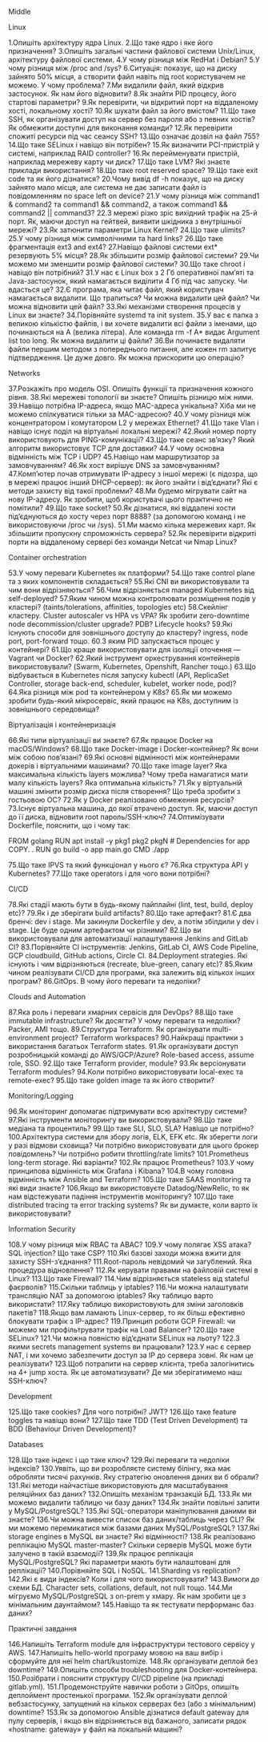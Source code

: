 Middle

Linux  

1.Опишіть архітектуру ядра Linux.
2.Що таке ядро ​​і яке його призначення?
3.Опишіть загальні частини файлової системи Unix/Linux, архітектуру файлової системи.
4.У чому різниця між RedHat і Debian?
5.У чому різниця між /proc and /sys?
6.Ситуація: показує, що на диску зайнято 50% місця, а створити файл навіть під root користувачем не можемо. У чому проблема?
7.Ми видалили файл, який відкрив застосунок. Як нам його відновити?
8.Як знайти PID процесу, його стартові параметри?
9.Як перевірити, чи відкритий порт на віддаленому хості, локальному хості?
10.Як шукати файл за його вмістом?
11.Що таке SSH, як організувати доступ на сервер без пароля або з певних хостів? Як обмежити доступні для виконання команди?
12.Як перевірити спожиті ресурси під час сеансу SSH?
13.Що означає дозвіл на файл 755?
14.Що таке SELinux і навіщо він потрібен?
15.Як визначити PCI-пристрій у системі, наприклад RAID controller?
16.Як перейменувати пристрій, наприклад мережеву карту чи диск?
17.Що таке LVM? Які знаєте приклади використання?
18.Що таке root reserved space?
19.Що таке exit code та як його дізнатися?
20.Чому вивід df -h показує, що на диску зайнято мало місця, але система не дає записати файл із повідомленням no space left on device?
21.У чому різниця між command1 & command2 та command1 && command2, а також command1 && command2 || command3?
22.З мережі різко зріс вихідний трафік на 25-й порт. Як, маючи доступ на гейтвей, виявити шкідника з внутрішньої мережі?
23.Як затюнити параметри Linux Kernel?
24.Що таке ulimits?
25.У чому різниця між символічними та hard links?
26.Що таке фрагментація ext3 and ext4?
27.Навіщо файлові системи ext* резервують 5% місця?
28.Як збільшити розмір файлової системи?
29.Чи можемо ми зменшити розмір файлової системи?
30.Що таке chroot і навіщо він потрібний?
31.У нас є Linux box з 2 Гб оперативної пам’яті та Java-застосунок, який намагається виділити 4 Гб під час запуску. Чи вдасться це?
32.Є програма, яка читає файл, який користувач намагається видалити. Що трапиться? Чи можна видалити цей файл? Чи можна відновити цей файл?
33.Які механізми створення процесів у Linux ви знаєте?
34.Порівняйте systemd та init system.
35.У вас є папка з великою кількістю файлів, і ви хочете видалити всі файли з іменами, що починаються на A (велика літера). Але команда rm -f A* видає Argument list too long. Як можна видалити ці файли?
36.Ви починаєте видаляти файли першим методом з попереднього питання, але кожен rm запитує підтвердження. Це дуже довго. Як можна прискорити цю операцію?

Networks  

37.Розкажіть про модель OSI. Опишіть функції та призначення кожного рівня.
38.Які мережеві топології ви знаєте? Опишіть різницю між ними.
39.Навіщо потрібна IP-адреса, якщо MAC-адреса унікальна? Хіба ми не можемо спілкуватися тільки за MAC-адресою?
40.У чому різниця між концентратором і комутатором L2 у мережах Ethernet?
41.Що таке Vlan і навіщо існує поділ на віртуальні локальні мережі?
42.Який номер порту використовують для PING-комунікації?
43.Що таке сеанс зв’язку? Який алгоритм використовує TCP для доставки?
44.У чому основна відмінність між TCP і UDP?
45.Навіщо нам маршрутизатор за замовчуванням?
46.Як хост вирішує DNS за замовчуванням?
47.Комп’ютер почав отримувати IP-адресу з іншої мережі (є підозра, що в мережі працює інший DHCP-сервер): як його знайти і від’єднати? Які є методи захисту від такої проблеми?
48.Ми будемо мігрувати сайт на нову IP-адресу. Як зробити, щоб користувачі цього практично не помітили?
49.Що таке socket?
50.Як дізнатися, які віддалені хости під’єднуються до хосту через порт 8888? (за допомогою команд і не використовуючи /proc чи /sys).
51.Ми маємо кілька мережевих карт. Як збільшити пропускну спроможність сервера?
52.Як перевірити відкриті порти на віддаленому сервері без команди Netcat чи Nmap Linux?

Container orchestration  

53.У чому переваги Kubernetes як платформи?
54.Що таке control plane та з яких компонентів складається?
55.Які CNI ви використовували та чим вони відрізняються?
56.Чим відрізняється managed Kubernetes від self-deployed?
57.Яким чином можна контролювати розміщення подів у кластері? (taints/tolerations, affinities, topologies etc)
58.Скейлінг кластеру. Cluster autoscaler vs HPA vs VPA? Як зробити zero-downtime node decommission/cluster upgrade? PDB? Lifecycle hooks?
59.Які існують способи для зовнішнього доступу до кластеру? ingress, node port, port-forward тощо.
60.З яким PID запускається процес у контейнері?
61.Що краще використовувати для ізоляції оточення — Vagrant чи Docker?
62.Який інструмент оркестрування контейнерів використовували? (Swarm, Kubernetes, Openshift, Rancher тощо.)
63.Що відбувається в Kubernetes після запуску kubectl (API, ReplicaSet Controller, storage back-end, scheduler, kubelet, worker node, pod)?
64.Яка різниця між pod та контейнером у K8s?
65.Як ми можемо зробити будь-який мікросервіс, який працює на K8s, доступним із зовнішнього середовища?

Віртуалізація і контейнеризація  

66.Які типи віртуалізації ви знаєте?
67.Як працює Docker на macOS/Windows?
68.Що таке Docker-image і Docker-контейнер? Як вони між собою пов’язані?
69.Які основні відмінності між контейнерами докерів і віртуальними машинами?
70.Що таке image layer? Яка максимальна кількість layers можлива? Чому треба намагатися мати малу кількість layers? Яка оптимальна кількість?
71.Як у віртуальній машині змінити розмір диска після створення? Що треба зробити з гостьовою ОС?
72.Як у Docker реалізовано обмеження ресурсів?
73.Існує віртуальна машина, до якої втрачено доступ. Як, маючи доступ до її диска, відновити root пароль/SSH-ключ?
74.Оптимізувати Dockerfile, пояснити, що і чому так:

FROM golang
RUN apt install -y pkg1 pkg2 pkgN # Dependencies for app
COPY. .
RUN go build -o app main.go
CMD ./app

75.Що таке IPVS та який функціонал у нього є?
76.Яка структура API у Kubernetes?
77.Що таке operators і для чого вони потрібні?

CI/CD  

78.Які стадії мають бути в будь-якому пайплайні (lint, test, build, deploy etc)?
79.Як і де зберігати build artifacts?
80.Що таке артефакт?
81.Є два бренчі: dev і stage. Ми закинули Dockerfile у dev, а потім збілдили у dev і stage. Це буде одним артефактом чи різними?
82.Що ви використовували для автоматизації налаштування Jenkins and GitLab CI?
83.Порівняйте CI інструментів: Jenkins, GitLab CI, AWS Code Pipeline, GCP cloudbuild, GitHub actions, Circle CI.
84.Deployment strategies. Які існують і чим відрізняються (recreate, blue-green, canary etc)?
85.Яким чином реалізувати СI/CD для програми, яка залежить від кількох інших програм?
86.GitOps. В чому його переваги та недоліки?

Clouds and Automation  

87.Яка роль і переваги хмарних сервісів для DevOps?
88.Що таке immutable infrastructure? Як досягти? У чому переваги та недоліки? Packer, AMI тощо.
89.Структура Terraform. Як організувати multi-environment project? Terraform workspaces?
90.Найкращі практики з використання багатьох Terraform states.
91.Як організувати доступ розробницькій команді до AWS/GCP/Azure? Role-based access, assume role, SSO.
92.Що таке Terraform provider, module?
93.Як версіонувати Terraform modules?
94.Коли потрібно використовувати local-exec та remote-exec?
95.Що таке golden image та як його створити?

Monitoring/Logging  

96.Як моніторинг допомагає підтримувати всю архітектуру системи?
97.Які інструменти моніторингу ви використовували?
98.Що таке медіана та процентиль?
99.Що таке SLI, SLO, SLA? Навіщо це потрібно?
100.Архітектура системи для збору логів, ELK, EFK etc. Як зберегти логи у разі відмови сховища? Чи потрібно використовувати для цього брокер повідомлень? Чи потрібно робити throttling/rate limits?
101.Prometheus long-term storage. Які варіанти?
102.Як працює Prometheus?
103.У чому принципова відмінність між Grafana і Kibana?
104.В чому головна відмінність між Ansible and Terraform?
105.Що таке SAAS monitoring та які види знаєте?
106.Якщо ви використовуєте Datadog/NewRelic, то як нам відстежувати падіння інструментів моніторингу?
107.Що таке distributed tracing та error tracking systems? Як ви думаєте, коли варто їх використовувати?

Information Security  

108.У чому різниця між RBAC та ABAC?
109.У чому полягає XSS атака? SQL injection? Що таке CSP?
110.Які базові заходи можна вжити для захисту SSH-з’єднання?
111.Root-пароль невідомий чи загублений. Яка процедура відновлення?
112.Як керувати правами на файловій системі в Linux?
113.Що таке Firewall?
114.Чим відрізняється stateless від stateful фаєрволів?
115.Скільки таблиць у iptables?
116.Чи можна налаштувати трансляцію NAT за допомогою iptables? Яку таблицю варто використати?
117.Яку таблицю використовують для зміни заголовків пакетів?
118.Якщо вам ламають Linux-сервер, то як більш ефективно блокувати трафік з IP-адрес?
119.Принцип роботи GCP Firewall: чи можемо ми профільтрувати трафік на Load Balancer?
120.Що таке SELinux?
121.Чи можна повністю від’єднати SELinux на льоту?
122.З якими secrets management systems ви працювали?
123.У нас є сервер NAT, і ми хочемо забезпечити доступ за ІР до сервера зовні. Як нам це реалізувати?
123.Щоб потрапити на сервер клієнта, треба залогінитись на 4+ jump хоста. Як це автоматизувати? Де ми зберігатимемо наш SSH-ключ?

Development  

125.Що таке cookies? Для чого потрібні? JWT?
126.Що таке feature toggles та навіщо вони?
127.Що таке TDD (Test Driven Development) та BDD (Behaviour Driven Development)?

Databases  

128.Що таке індекс і що таке ключ?
129.Які переваги та недоліки індексів?
130.Уявіть, що ви розробляєте систему білінгу, яка має обробляти тисячі рахунків. Яку стратегію оновлення даних ви б обрали?
131.Які методи найчастіше використовують для масштабування реляційних баз даних?
132.Опишіть механізм транзакцій БД.
133.Як ми можемо видалити таблицю чи базу даних?
134.Як знайти повільні запити у MySQL/PostgreSQL?
135.Які SQL-оператори маніпулювання даними ви знаєте?
136.Чи можна вивести список баз даних/таблиць через CLI? Як ми можемо перемикатися між базами даних MySQL/PostgreSQL?
137.Які storage engines в MySQL ви знаєте? Які відмінності?
138.Як реалізовано реплікацію MySQL master-master? Скільки серверів MySQL може бути залучено в такій взаємодії?
139.Як працює реплікація MySQL/PostgreSQL? Які параметри мають бути налаштовані для реплікації?
140.Порівняйте SQL і NoSQL.
141.Sharding vs replication?
142.Які є види індексів? Коли і для чого використовувати?
143.Вимоги до схеми БД. Character sets, collations, default, not null тощо.
144.Ми мігруємо MySQL/PostgreSQL з on-prem у хмару. Як нам зробити це з мінімальним даунтаймом?
145.Навіщо та як тестувати перформанс баз даних?

Практичні завдання  

146.Напишіть Terraform module для інфраструктури тестового сервісу у AWS.
147.Напишіть hello-world програму мовою на ваш вибір і сформуйте для неї helm chart/kustomize.
148.Як організувати деплой без downtime?
149.Опишіть способи troubleshooting для Docker-контейнера.
150.Розібрати і пояснити структуру CI/CD pipeline (на прикладі gitlab.yml).
151.Продемонструйте навички роботи з GitOps, опишіть деплоймент простенької програми.
152.Як організувати деплой вебзастосунку, запущений на кількох серверах без (або з мінімальним) downtime?
153.Як за допомогою Ansible дізнатися default gateway для пулу серверів, і якщо він відрізняється від бажаного, записати рядок «hostname: gateway» у файл на локальній машині?